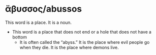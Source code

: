 # ἄβυσσος/abussos 

This word is a place. It is a noun.

* This word is a place that does not end or a hole that does not have a bottom
    * It is often called the “abyss.” It is the place where evil people go when they die. It is the place where demons live. 


